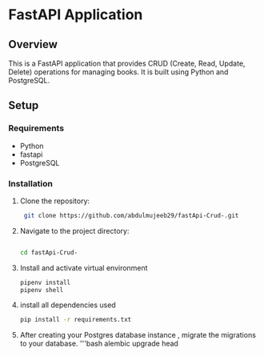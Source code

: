 # FastAPI Application

## Overview

This is a FastAPI application that provides CRUD (Create, Read, Update, Delete) operations for managing books. It is built using Python and PostgreSQL.

## Setup

### Requirements

- Python
- fastapi
- PostgreSQL

### Installation

1. Clone the repository:
   ```bash
    git clone https://github.com/abdulmujeeb29/fastApi-Crud-.git

2. Navigate to the project directory:
   ```bash 
   
   cd fastApi-Crud-

3. Install and activate virtual environment
   ```bash
   pipenv install
   pipenv shell

4. install all dependencies used
   ```bash
   pip install -r requirements.txt

5. After creating your Postgres database instance , migrate the migrations to your database.
   '''bash
   alembic upgrade head 
